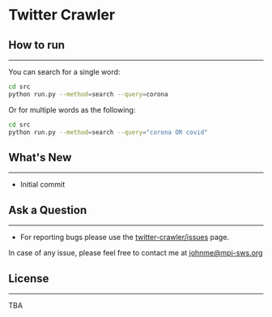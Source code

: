 # Twitter Crawler

## How to run
----------
You can search for a single word:
```bash
cd src
python run.py --method=search --query=corona
```

Or for multiple words as the following:
```bash
cd src
python run.py --method=search --query="corona OR covid"
```

## What's New
----------

- Initial commit

## Ask a Question
----------

- For reporting bugs please use the [twitter-crawler/issues](https://github.com/johnnatan-messias/twitter_crawler/issues) page.

In case of any issue, please feel free to contact me at johnme@mpi-sws.org

## License
----------

TBA